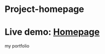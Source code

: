 # Project-homepage

# Live demo: [Homepage](https://adnanchowdhury7249.github.io/Project-homepage/)

my portfolio
